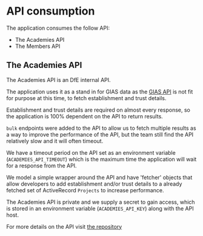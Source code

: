# API consumption

The application consumes the follow API:

- The Academies API
- The Members API

## The Academies API

The Academies API is an DfE internal API.

The application uses it as a stand in for GIAS data as the
[GIAS API](https://dfe-developerhub.education.gov.uk/apis/GIASApi_V1) is not fit
for purpose at this time, to fetch establishment and trust details.

Establishment and trust details are required on almost every response, so the
application is 100% dependent on the API to return results.

`bulk` endpoints were added to the API to allow us to fetch multiple results as
a way to improve the performance of the API, but the team still find the API
relatively slow and it will often timeout.

We have a timeout period on the API set as an environment variable
(`ACADEMIES_API_TIMEOUT`) which is the maximum time the application will wait
for a response from the API.

We model a simple wrapper around the API and have 'fetcher' objects that allow
developers to add establishment and/or trust details to a already fetched set of
ActiveRecord `Projects` to increase performance.

The Academies API is private and we supply a secret to gain access, which is
stored in an environment variable (`ACADEMIES_API_KEY`) along with the API host.

For more details on the API visit
[the repository](https://github.com/DFE-Digital/academies-api)
